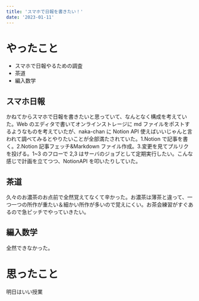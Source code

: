 ```yaml
---
title: 'スマホで日報を書きたい！'
date: '2023-01-11'
---
```


# やったこと

- スマホで日報やるための調査
- 茶道
- 編入数学

## スマホ日報

かねてからスマホで日報を書きたいと思っていて、なんとなく構成を考えていた。Web のエディタで書いてオンラインストレージに md ファイルをポストするようなものを考えていたが、naka-chan に Notion API 使えばいいじゃんと言われて調べてみるとやりたいことが全部満たされていた。1.Notion で記事を書く。2.Notion 記事フェッチ&Markdown ファイル作成。3.変更を見てプルリクを投げる。1~3 のフローで 2,3 はサーバのジョブとして定期実行したい。こんな感じで計画を立てつつ、NotionAPI を叩いたりしていた。

## 茶道

久々のお濃茶のお点前で全然覚えてなくて辛かった。お濃茶は薄茶と違って、一つ一つの所作が重たい＆細かい所作が多いので覚えにくい。お茶会練習がすぐあるので急ピッチでやっていきたい。

## 編入数学

全然できなかった。

# 思ったこと

明日はいい授業
